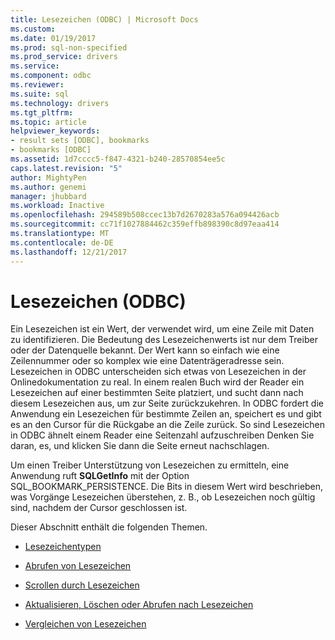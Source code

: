 ```yaml
---
title: Lesezeichen (ODBC) | Microsoft Docs
ms.custom: 
ms.date: 01/19/2017
ms.prod: sql-non-specified
ms.prod_service: drivers
ms.service: 
ms.component: odbc
ms.reviewer: 
ms.suite: sql
ms.technology: drivers
ms.tgt_pltfrm: 
ms.topic: article
helpviewer_keywords:
- result sets [ODBC], bookmarks
- bookmarks [ODBC]
ms.assetid: 1d7cccc5-f847-4321-b240-28570854ee5c
caps.latest.revision: "5"
author: MightyPen
ms.author: genemi
manager: jhubbard
ms.workload: Inactive
ms.openlocfilehash: 294589b508ccec13b7d2670283a576a094426acb
ms.sourcegitcommit: cc71f1027884462c359effb898390c8d97eaa414
ms.translationtype: MT
ms.contentlocale: de-DE
ms.lasthandoff: 12/21/2017
---
```

# <a name="bookmarks-odbc"></a>Lesezeichen (ODBC)
Ein Lesezeichen ist ein Wert, der verwendet wird, um eine Zeile mit Daten zu identifizieren. Die Bedeutung des Lesezeichenwerts ist nur dem Treiber oder der Datenquelle bekannt. Der Wert kann so einfach wie eine Zeilennummer oder so komplex wie eine Datenträgeradresse sein. Lesezeichen in ODBC unterscheiden sich etwas von Lesezeichen in der Onlinedokumentation zu real. In einem realen Buch wird der Reader ein Lesezeichen auf einer bestimmten Seite platziert, und sucht dann nach diesem Lesezeichen aus, um zur Seite zurückzukehren. In ODBC fordert die Anwendung ein Lesezeichen für bestimmte Zeilen an, speichert es und gibt es an den Cursor für die Rückgabe an die Zeile zurück. So sind Lesezeichen in ODBC ähnelt einem Reader eine Seitenzahl aufzuschreiben Denken Sie daran, es, und klicken Sie dann die Seite erneut nachschlagen.  
  
 Um einen Treiber Unterstützung von Lesezeichen zu ermitteln, eine Anwendung ruft **SQLGetInfo** mit der Option SQL_BOOKMARK_PERSISTENCE. Die Bits in diesem Wert wird beschrieben, was Vorgänge Lesezeichen überstehen, z. B., ob Lesezeichen noch gültig sind, nachdem der Cursor geschlossen ist.  
  
 Dieser Abschnitt enthält die folgenden Themen.  
  
-   [Lesezeichentypen](../../../odbc/reference/develop-app/bookmark-types.md)  
  
-   [Abrufen von Lesezeichen](../../../odbc/reference/develop-app/retrieving-bookmarks.md)  
  
-   [Scrollen durch Lesezeichen](../../../odbc/reference/develop-app/scrolling-by-bookmark.md)  
  
-   [Aktualisieren, Löschen oder Abrufen nach Lesezeichen](../../../odbc/reference/develop-app/updating-deleting-or-fetching-by-bookmark.md)  
  
-   [Vergleichen von Lesezeichen](../../../odbc/reference/develop-app/comparing-bookmarks.md)
